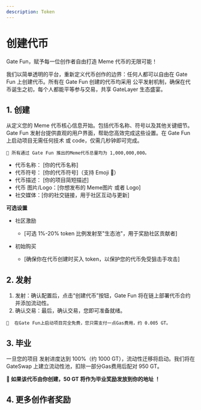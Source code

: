```yaml
---
description: Token
---
```


# 创建代币

Gate Fun，赋予每一位创作者自由打造 Meme 代币的无限可能！

我们以简单透明的平台，重新定义代币创作的边界：任何人都可以自由在 Gate Fun 上创建代币。所有在 Gate Fun 创建的代币均采用 公平发射机制，确保在代币诞生之初，每个人都能平等参与交易，共享 GateLayer 生态盛宴。



## **1. 创建**



从定义您的 Meme 代币核心信息开始。包括代币名称、符号以及其他关键细节。Gate Fun 发射台提供直观的用户界面，帮助您高效完成这些设置。在 Gate Fun 上启动项目无需任何技术 或 code，仅需几秒钟即可完成。

```
🔔 所有通过 Gate Fun 推出的Meme代币总量均为 1,000,000,000。
```

* 代币名称： \[你的代币名称]
* 代币符号： \[你的代币符号]（支持 Emoji  🚀）
* 代币描述： \[你的项目简短描述]
* 代币 图片/Logo：\[你想发布的 Meme图片 或者 Logo]
* 社交媒体：\[你的社交链接，用于社区互动与更新]



**可选设置**

*   社区激励

    * \[可选 1%-20% token 比例发射至"生态池"，用于奖励社区贡献者]


* 初始购买
  * \[确保你在代币创建时买入 token，以保护您的代币免受狙击手攻击]



## **2. 发射**



1. 发射：确认配置后，点击“创建代币”按钮，Gate Fun 将在链上部署代币合约并添加流动性。
2. 确认交易：最后，确认交易，您即可准备就绪。

```
🔔  在Gate Fun上启动项目完全免费，您只需支付一点Gas费用，约 0.005 GT。
```



## **3. 毕业**



一旦您的项目 发射进度达到 100%（约 1000 GT），流动性迁移将启动。我们将在 GateSwap 上建立流动性池，扣除一部分Gas费用后配对 950 GT。



**🎁  如果该代币由你创建，50 GT 将作为毕业奖励发放到你的地址 ！**





## **4. 更多创作者奖励**









